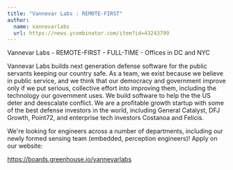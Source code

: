 ```yaml
---
title: "Vannevar Labs : REMOTE-FIRST"
author:
  name: vannevarlabs
  url: https://news.ycombinator.com/item?id=43243799
---
```

Vannevar Labs - REMOTE-FIRST - FULL-TIME - Offices in DC and NYC

Vannevar Labs builds next generation defense software for the public servants keeping our country safe. As a team, we exist because we believe in public service, and we think that our democracy and government improve only if we put serious, collective effort into improving them, including the technology our government uses. We build software to help the the US deter and deescalate conflict. We are a profitable growth startup with some of the best defense investors in the world, including General Catalyst, DFJ Growth, Point72, and enterprise tech investors Costanoa and Felicis.

We&#x27;re looking for engineers across a number of departments, including our newly formed sensing team (embedded, perception engineers)! Apply on our website:

<a href="https:&#x2F;&#x2F;boards.greenhouse.io&#x2F;vannevarlabs" rel="nofollow">https:&#x2F;&#x2F;boards.greenhouse.io&#x2F;vannevarlabs</a>
<JobApplication />

